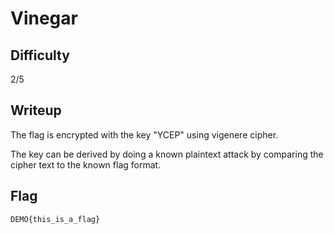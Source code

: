 # Vinegar

## Difficulty

2/5

## Writeup

The flag is encrypted with the key "YCEP" using vigenere cipher.

The key can be derived by doing a known plaintext attack by comparing the cipher text to the known flag format.


## Flag

`DEMO{this_is_a_flag}`
